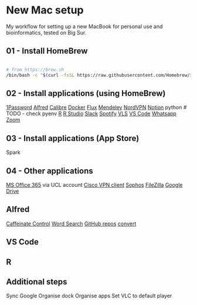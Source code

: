 # New Mac setup

My workflow for setting up a new MacBook for personal use and bioinformatics, tested on Big Sur. 

## 01 - Install HomeBrew

```bash

# from https://brew.sh
/bin/bash -c "$(curl -fsSL https://raw.githubusercontent.com/Homebrew/install/HEAD/install.sh)"

```

## 02 - Install applications (using HomeBrew)

[1Password](https://formulae.brew.sh/cask/1password#default)
[Alfred](https://formulae.brew.sh/cask/alfred#default)
[Calibre](https://formulae.brew.sh/cask/calibre#default)
[Docker](https://formulae.brew.sh/cask/docker#default)
[Flux](https://formulae.brew.sh/cask/flux#default)
[Mendeley](https://formulae.brew.sh/cask/mendeley#default)
[NordVPN](https://formulae.brew.sh/cask/nordvpn#default)
[Notion](https://formulae.brew.sh/cask/notion#default)
python # TODO - check pyenv
[R](https://formulae.brew.sh/formula/r#default)
[R Studio](https://formulae.brew.sh/cask/rstudio#default)
[Slack](https://formulae.brew.sh/cask/slack#default)
[Spotify](https://formulae.brew.sh/cask/spotify#default)
[VLS](https://formulae.brew.sh/cask/vlc#default)
[VS Code](https://formulae.brew.sh/cask/visual-studio-code#default)
[Whatsapp](https://formulae.brew.sh/cask/whatsapp#default)
[Zoom](https://formulae.brew.sh/cask/zoom#default)

## 03 - Install applications (App Store)

Spark

## 04 - Other applications

[MS Office 365](https://www.office.com/) via UCL account
[Cisco VPN client](https://www.ucl.ac.uk/isd/how-to/connecting-to-ucl-vpn-macos-11big-sur)
[Sophos](https://www.ucl.ac.uk/isd/how-to/how-to-install-sophos-for-mac)
[FileZilla](https://filezilla-project.org/download.php?type=client)
[Google Drive](https://formulae.brew.sh/cask/google-drive#default)

## Alfred 

[Caffeinate Control](http://www.packal.org/workflow/caffeinate-control)
[Word Search](https://www.packal.org/workflow/word-search)
[GitHub repos](http://www.packal.org/workflow/github-repos)
[convert](https://github.com/deanishe/alfred-convert)

## VS Code

## R

## Additional steps

Sync Google
Organise dock
Organise apps
Set VLC to default player



